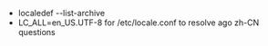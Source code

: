 - localedef --list-archive
- LC_ALL=en_US.UTF-8 for /etc/locale.conf to resolve ago zh-CN questions
